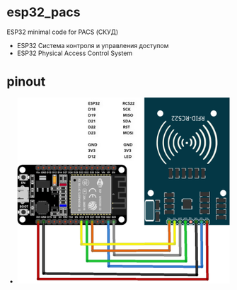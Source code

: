 # esp32_pacs
ESP32 minimal code for PACS (СКУД)

* ESP32 Система контроля и управления доступом
* ESP32 Physical Access Control System


# pinout

  - ![pinout](https://github.com/Nougat-User/esp32_pacs/blob/main/pinout.png?raw=true)
